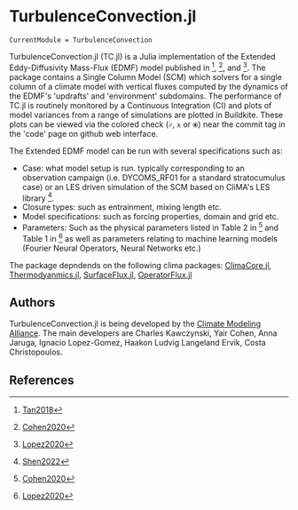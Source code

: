 # TurbulenceConvection.jl

```@meta
CurrentModule = TurbulenceConvection
```

TurbulenceConvection.jl (TC.jl) is a Julia implementation of the Extended Eddy-Diffusivity Mass-Flux (EDMF) model published in [^1], [^2], and [^3]. The package contains a Single Column Model (SCM) which solvers for a single column of a climate model with vertical fluxes computed by the dynamics of the EDMF's 'updrafts' and 'environment' subdomains.
The performance of TC.jl is routinely monitored by a Continuous Integration (CI) and plots of model variances from a range of simulations are plotted in Buildkite. These plots can be viewed via the colored check (`✓`, `x` or `⦿`) near the commit tag in the 'code' page on github web interface.

The Extended EDMF model can be run with several specifications such as:
 - Case: what model setup is run. typically corresponding to an observation campaign (i.e. DYCOMS_RF01 for a standard stratocumulus case) or an LES driven simulation of the SCM based on CliMA's LES library [^4].
- Closure types: such as entrainment, mixing length etc.
- Model specifications: such as forcing properties, domain and grid etc.
- Parameters: Such as the physical parameters listed in Table 2 in [^2] and Table 1 in [^3] as well as parameters relating to machine learning models (Fourier Neural Operators, Neural Networks etc.)

The package depndends on the following clima packages: [ClimaCore.jl](https://github.com/CliMA/ClimaCore.jl), [Thermodyanmics.jl](https://github.com/CliMA/Thermodynamics.jl), [SurfaceFlux.jl](https://github.com/CliMA/SurfaceFluxes.jl), [OperatorFlux.jl](https://github.com/CliMA/OperatorFlux.jl)



## Authors

TurbulenceConvection.jl is being developed by the [Climate Modeling Alliance](https://clima.caltech.edu). The main developers are Charles Kawczynski, Yair Cohen, Anna Jaruga, Ignacio Lopez-Gomez, Haakon Ludvig Langeland Ervik, Costa Christopoulos.

## References

[^1]: [Tan2018](@cite)
[^2]: [Cohen2020](@cite)
[^3]: [Lopez2020](@cite)
[^4]: [Shen2022](@cite)